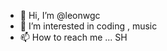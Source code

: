 - 👋 Hi, I’m @leonwgc
- 👀 I’m interested in coding , music 
- 📫 How to reach me ... SH

<!---
leonwgc/leonwgc is a ✨ special ✨ repository because its `README.md` (this file) appears on your GitHub profile.
You can click the Preview link to take a look at your changes.
--->
